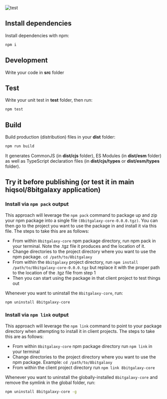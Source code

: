 ![test](https://github.com/hiqsol/8bitgalaxy-core/actions/workflows/test.yml/badge.svg)

## Install dependencies

Install dependencies with npm:

```bash
npm i
```

## Development

Write your code in **src** folder

## Test

Write your unit test in **test** folder, then run:

```bash
npm test
```

## Build

Build production (distribution) files in your **dist** folder:

```bash
npm run build
```

It generates CommonJS (in **dist/cjs** folder), ES Modules (in **dist/esm** folder) as well as TypeScript declaration
files (in **dist/cjs/types** or **dist/esm/types** folder).

## Try it before publishing (or test it in main **hiqsol/8bitgalaxy** application)

### Install via `npm pack` output

This approach will leverage the `npm pack` command to package up and zip your npm package into a single file
`(8bitgalaxy-core-0.0.0.tgz)`. You can then go to the project you want to use the package in and install it via this
file. The steps to take this are as follows:

- From within `8bitgalaxy-core` npm package directory, run npm pack in your terminal. Note the .tgz file it produces and
  the location
  of it.
- Change directories to the project directory where you want to use the npm package.  `cd /path/to/8bitgalaxy`
- From within the `8bitgalaxy` project directory, run `npm install /path/to/8bitgalaxy-core-0.0.0.tgz` but replace it
  with the proper path to the location of the .tgz file from step 1
- Then you can start using the package in that client project to test things out

Whenever you want to uninstall the `8bitgalaxy-core`, run:

```bash
npm uninstall 8bitgalaxy-core
```

### Install via `npm link` output

This approach will leverage the `npm link` command to point to your package directory when attempting to install it in
client projects. The steps to take this are as follows:

- From within `8bitgalaxy-core` npm package directory run `npm link` in your terminal
- Change directories to the project directory where you want to use the npm package.
  Example: `cd /path/to/8bitgalaxy`
- From within the client project directory run `npm link 8bitgalaxy-core`

Whenever you want to uninstall the globally-installed `8bitgalaxy-core` and remove the symlink in the global
folder, run:

```bash
npm uninstall 8bitgalaxy-core -g
```
